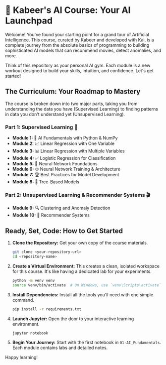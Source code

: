 # 🚀 Kabeer's AI Course: Your AI Launchpad

Welcome! You've found your starting point for a grand tour of Artificial Intelligence. This course, curated by Kabeer and developed with Kai, is a complete journey from the absolute basics of programming to building sophisticated AI models that can recommend movies, detect anomalies, and more.

Think of this repository as your personal AI gym. Each module is a new workout designed to build your skills, intuition, and confidence. Let's get started!

## The Curriculum: Your Roadmap to Mastery

The course is broken down into two major parts, taking you from understanding the data you have (Supervised Learning) to finding patterns in data you don't understand yet (Unsupervised Learning).

### Part 1: Supervised Learning 🎯

* **Module 1:** 🧠 AI Fundamentals with Python & NumPy
* **Module 2:** 📈 Linear Regression with One Variable
* **Module 3:** 📊 Linear Regression with Multiple Variables
* **Module 4:** ✅ Logistic Regression for Classification
* **Module 5:** 🤖 Neural Network Foundations
* **Module 6:** ⚙️ Neural Network Training & Architecture
* **Module 7:** 🏆 Best Practices for Model Development
* **Module 8:** 🌳 Tree-Based Models

### Part 2: Unsupervised Learning & Recommender Systems 🎬

* **Module 9:** 🔍 Clustering and Anomaly Detection
* **Module 10:** 🍿 Recommender Systems

## Ready, Set, Code: How to Get Started

1.  **Clone the Repository:** Get your own copy of the course materials.
    ```bash
    git clone <your-repository-url>
    cd <repository-name>
    ```

2.  **Create a Virtual Environment:** This creates a clean, isolated workspace for this course. It's like having a dedicated lab for your experiments.
    ```bash
    python -m venv venv
    source venv/bin/activate  # On Windows, use `venv\Scripts\activate`
    ```

3.  **Install Dependencies:** Install all the tools you'll need with one simple command.
    ```bash
    pip install -r requirements.txt
    ```

4.  **Launch Jupyter:** Open the door to your interactive learning environment.
    ```bash
    jupyter notebook
    ```

5.  **Begin Your Journey:** Start with the first notebook in `01-AI_Fundamentals`. Each module contains labs and detailed notes.

Happy learning!